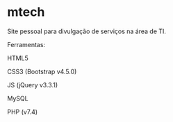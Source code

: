 # mtech

Site pessoal para divulgação de serviços na área de TI.

Ferramentas:

HTML5

CSS3 (Bootstrap v4.5.0)

JS (jQuery v3.3.1)

MySQL

PHP (v7.4)
